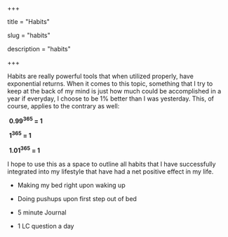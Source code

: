 +++

title = "Habits"

slug = "habits"

description = "habits"

+++

Habits are really powerful tools that when utilized properly, have exponential returns. When it comes to this topic, something that I try to keep at the back of my mind is just how much could be accomplished in a year  if everyday, I choose to be 1% better than I was yesterday. This, of course, applies to the contrary as well:



​	<strong>0.99<sup>365</sup> = 1	</strong>

​	<strong>1<sup>365</sup> = 1</strong>

​	<strong>1.01<sup>365</sup> = 1</strong>





I hope to use this as a space to outline all habits that I have successfully integrated into my lifestyle that have had a net positive effect in my life. 

* Making my bed right upon waking up 

* Doing pushups upon first step out of bed

* 5 minute Journal 

* 1 LC question a day 

